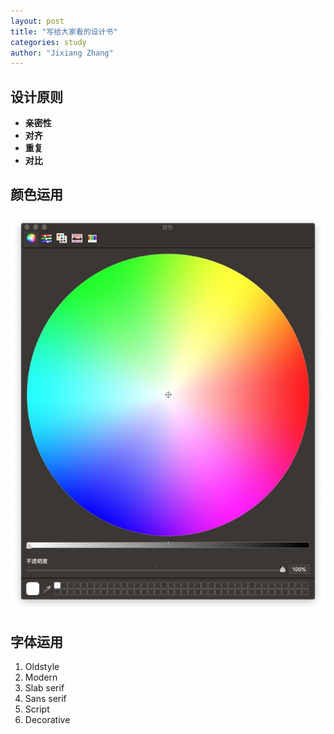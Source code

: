 ```yaml
---
layout: post
title: "写给大家看的设计书"
categories: study
author: "Jixiang Zhang"
---
```


## 设计原则

- **亲密性**
- **对齐**
- **重复**
- **对比**

## 颜色运用

![](images/调色盘.jpg)

## 字体运用

1. Oldstyle
2. Modern
3. Slab serif
4. Sans serif
5. Script
6. Decorative
